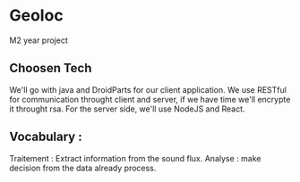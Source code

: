 # Geoloc
M2 year project

## Choosen Tech
We'll go with java and DroidParts for our client application.
We use RESTful for communication throught client and server, if we have time we'll encrypte it throught rsa.
For the server side, we'll use NodeJS and React.

## Vocabulary :
Traitement : Extract information from the sound flux.
Analyse : make decision from the data already process.
